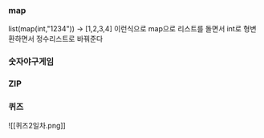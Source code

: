 


### map
list(map(int,\"1234"))
-> [1,2,3,4]
이런식으로 map으로 리스트를 돌면서 int로 형변환하면서 정수리스트로 바꿔준다

### 숫자야구게임


### ZIP



### 퀴즈 
![[퀴즈2일차.png]]